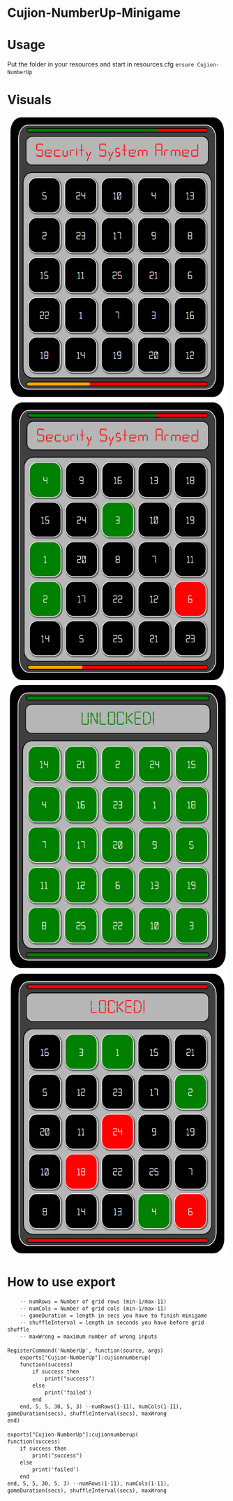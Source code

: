 # Cujion-NumberUp-Minigame
# Usage

Put the folder in your resources and start in resources.cfg
``ensure Cujion-NumberUp``

# Visuals
![NumberUp Display](./assets/images/numberupdisplay.png)
![NumberUp Started](./assets/images/numberupstarted.png)
![NumberUp Passed](./assets/images/numberuppassed.png)
![NumberUp Failed](./assets/images/numberupfailed.png)

# How to use export

```
    -- numRows = Number of grid rows (min-1/max-11)
    -- numCols = Number of grid cols (min-1/max-11)
    -- gameDuration = length in secs you have to finish minigame
    -- shuffleInterval = length in seconds you have before grid shuffle
    -- maxWrong = maximum number of wrong inputs

RegisterCommand('NumberUp', function(source, args)
    exports["Cujion-NumberUp"]:cujionnumberup(
    function(success)
        if success then
            print("success")
        else
            print('failed')
        end
    end, 5, 5, 30, 5, 3) --numRows(1-11), numCols(1-11), gameDuration(secs), shuffleInterval(secs), maxWrong
end)

exports["Cujion-NumberUp"]:cujionnumberup(
function(success)
    if success then
        print("success")
    else
        print('failed')
    end
end, 5, 5, 30, 5, 3) --numRows(1-11), numCols(1-11), gameDuration(secs), shuffleInterval(secs), maxWrong

```
